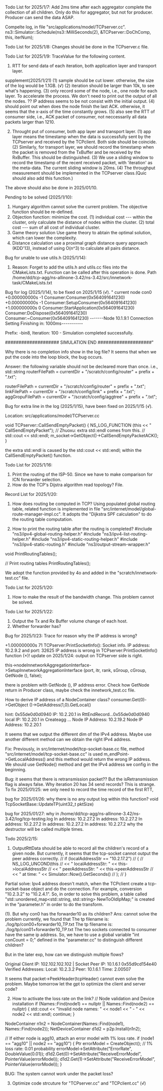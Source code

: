 Todo List for 2025/1/7:
Add 2ms time after each aggregator complete the collection of all children. Only do this for aggregator, but not for producer. Producer can send the data ASAP.

Compelte log, in file "src/applications/model/TCPserver.cc".
ns3::Simulator::Schedule(ns3::MilliSeconds(2), &TCPserver::DoChComp, this, iterNum);

Todo List for 2025/1/8:
Changes should be done in the TCPserver.c file.

Todo List for 2025/1/9:
TraceValue for the following content.
1. RTT for send data of each iteration, both application layer and transport layer.

supplement(2025/1/21)
(1) sample should be cut lower. otherwise, the size of the log would be 1.1GB. (√)
(2) iteration should be larger than 10k, to see what's happening.
(3) only record some of the node, i.e., one node for each layer. To accelerate the process. We don't need to print out the output of all the nodes.
?? IP address seems to be not consist with the initial output.
(4) should point out when does the node finish the last ACK. otherwise, it seems that the x-axis of the time constantly grows.
(5) also see the RTT of consumer side, i.e., ACK packet of consumer, not neccessarily all data packets larger than 1210.

2. Throught put of consumer, both app layer and transport layer.
(1) app layer means the timestamp when the data is successfully sent by the TCPserver and received by the TCPclient. Both side should be coincide.
(2) Similarly, for transport layer, we should record the timestamp when the packet is removed from the TxBuffer and be received by the RxBuffer. This should be distinguished.
(3) We use a sliding window to record the timestamp of the recent received packet, with 'iteration' as the meta-data. The current sliding window is 20ms.
(4) The throughput measurement should be implemented in the TCPserver class.(Quic should also add this function.)



The above should also be done in 2025/01/10.

Pending to be solved (2025/1/10):
1. Hungary algorithm cannot solve the current problem. The objective function should be re-defined.
2. Objection function: minimize the cost.
(1) individual cost --- within the cluster, only calculate the distance of nodes within the cluster.
(2) total cost --- sum of all cost of individual cluster.
3. Game theory solution
Use game theory to abtain the optimal solution, which can lower the complexity.
4. Distance calculation
use a proximal graph distance query approach (KDD'13), instead of using O(n^3) to calculate all pairs distance.

Bug for unable to use utils.h (2025/1/14):
1. Reason:
Forget to add the utils.h and utils.cc files into the CMakeLists.txt. Function can be called after this operation is done.
Path  
/home/dd/tcp-agg/ns-allinone-3.42/ns-3.42/src/innetwork-task/CMakeLists.txt


Bug for log (2025/1/14), to be fixed on 2025/1/15 (√).
" current node con0
+0.000000000s -1 Consumer:Consumer(0x564091641230)
+0.000000000s -1 Consumer:SetupConsumer(0x564091641230)
+1.000000000s 0 Consumer:StartApplication(0x564091641230)
Consumer:DoDispose(0x564091641230)
Consumer:~Consumer(0x564091641230)
-------Node 10.1.9.1 Connection Setting Finishing in: 1000ms-----------

Prefix: -bin8, Iteration: 100 - Simulation completed successfully.

#################### SIMULATION END ####################"

Why there is no completion info show in the log file?
It seems that when we put the code into the loop block, the bug occurs.

Answer: 
the following variable should not be decleared more than once. i.e., 
std::string routerFilePath = currentDir + "/scratch/config/router" + prefix + ".txt";

routerFilePath = currentDir + "/scratch/config/router" + prefix + ".txt";
linkFilePath = currentDir + "/scratch/config/link" + prefix + ".txt";
aggGropuFilePath = currentDir + "/scratch/config/aggtree" + prefix + ".txt";



Bug for extra line in the log (2025/1/15), have been fixed on 2025/1/15 (√).

Location: src/applications/model/TCPserver.cc

void 
TCPserver::CallSendEmptyPacket()
{
  NS_LOG_FUNCTION (this << " CallSendEmptyPacket");
  // Zhuoxu: extra std::endl comes from this.
  // std::cout << std::endl;
  m_socket->GetObject<TcpSocketBase>()->CallSendEmptyPacketACK();
}

the extra std::endl is caused by the std::cout << std::endl; within the CallSendEmptyPacket() function.


Todo List for 2025/1/16:
1. Print the routing of the ISP-50. Since we have to make comparison for ICN forwarder selection.
2. How do the TCP's Dijstra algorithm read topology? File.


Record List for 2025/1/20: 
1. How does routing be computed in TCP?
Using populated global routing table, related function is implemented in file "src/internet/model/global-route-manager-impl.cc". It adopts the "Dijkstra SPF calculation" to do the routing table computation.

2. How to print the routing table after the routing is completed?
#include "ns3/ipv4-global-routing-helper.h"
#include "ns3/ipv4-list-routing-helper.h"
#include "ns3/ipv4-static-routing-helper.h"
#include "ns3/ipv4-static-routing.h"
#include "ns3/output-stream-wrapper.h"

void PrintRoutingTables();

// Print routing tables
  PrintRoutingTables();

We adopt the function provided by 4o and added in the "scratch/innetwork-test.cc" file.


Todo List for 2025/1/20:
1. How to make the result of the bandwidth change. This problem cannot be solved.

Todo List for 2025/1/22:
1. Output the Tx and Rx Buffer volume change of each host.
2. Whether forwarder has?


Bug for 2025/1/23:
Trace for reason why the IP address is wrong?

+1.000000000s 71 TCPserver:PrintSocketInfo(): Socket info. IP address: 10.2.9.2 and port: 32625
IP address is wrong in TCPserver:PrintSocketInfo() function (×)!
update on 2025/1/24: output on TCPserver side is right.

this->nodeInnetworkAggregationInterface->SetupInnetworkAggregationInterface (port, itr, rank, sGroup, cGroup, GetNode (), false);

there is problem with GetNode (), IP address error. Check how GetNode return in Producer class, maybe check the innetwork_test.cc file.

How to derive IP address of a NodeContainer class?
consumer.Get(0)->GetObject<Ipv4> ()->GetAddress(1,0).GetLocal()

hint: 
0x55de0d0d0940 IP: 10.2.20.1 in RttEndRecord...0x55de0d0d0940 local IP: 10.2.20.1
in Createagg ...
Node IP Address: 10.2.19.2
Node IP Address: 10.2.20.1

It seems that we output the different dim of the IPv4 address. Maybe use another different method can we obtain the right IPv4 address.

Fix:
Previously, in src/internet/model/tcp-socket-base.cc file, method "src/internet/model/tcp-socket-base.cc" is used m_endPoint->GetLocalAddress() and this method would return the wrong IP address.
We should use GetNode() method and get the IPv4 address we config in the beginning.

Bug:
it seems that there is retransmission packet?? But the isRetransmission flag is always false.
Why iteration 20 has 34 send records? This is strange.
To fix 2025/01/25:
we only need to record the time record of the first RTT, 

bug for 2025/01/26:
why there is no any output log within this function?
void 
TcpSocketBase::UpdateTP(uint32_t pktSize)


bug for 2025/01/27:
why in /home/dd/tcp-agg/ns-allinone-3.42/ns-3.42/log/tcp-testing.log
In address: 10.2.27.2
In address: 10.2.27.2
In address: 10.2.27.2
In address: 10.2.27.2
In address: 10.2.27.2
why the destructor will be called multiple times.

Todo 2025/2/15:
1. OutputRttData should be able to record all the children's record of a given node.
But currently, it seems that the tcp-socket cannot output the peer address correctly.
// if (localAddressStr == "10.2.17.2")
    // {
    //     NS_LOG_UNCOND(this
    //         << " localAddressStr: " << this->localAddressStr
    //         << " peerAddressStr: " << this->peerAddressStr
    //         << " at time: " << Simulator::Now().GetSeconds()
    //     );
    // }

Partial solve:
Ipv4 address doesn't match, when the TCPclient create a tcp-socket-base object and do the connection.
For example, conversion "10.2.3.2" to "10.2.4.1". So, in order to solve this problem, a table called "std::unordered_map<std::string, std::string> NewToOldIpMap;" is created in the "parameter.h" in order to do the transform.

(1). But why con0 has the forwarder10 as its children?
Ans: cannot solve the problem currently, we found that 
 The tp filename is: ./log/tp/con00+forwarder10_TP.txt
 The tp filename is: ./log/tp/con01+forwarder10_TP.txt
 The two sockets connected to consumer have the same ip address. So, we have to use a global variable "int conCount = 0;" defined in the "parameter.cc" to distinguish different children?

 But in the later exp, how can we distinguish multiple flows?

 Original Client IP: 102.102.102.102 | Socket Peer IP: 10.1.6.1
0x55d9cd154e40 Verified Addresses:
  Local: 10.2.3.2
  Peer:  10.1.6.1
  Time:  2.00507

  It seems that packet->PeekHeader(tcpHeader) cannot even solve the problem. Maybe tomorrow let the gpt to optimize the client and server code?

2. How to activate the loss rate on the link?
// Node validation and Device installation
if (Names::Find<Node>(node1) == nullptr || Names::Find<Node>(node2) == nullptr) {
    std::cout << "Invalid node names: " << node1 << " - " << node2 << std::endl;
    continue;
}

NodeContainer n1n2 = NodeContainer(Names::Find<Node>(node1), Names::Find<Node>(node2));
NetDeviceContainer d1d2 = p2p.Install(n1n2);

// If either node is agg10, attach an error model with 1% loss rate.
if (node1 == "agg10" || node2 == "agg10") {
    Ptr<RateErrorModel> errorModel = CreateObject<RateErrorModel>();
    // 1% loss rate: 0.01 probability
    errorModel->SetAttribute("ErrorRate", DoubleValue(0.01));
    d1d2.Get(0)->SetAttribute("ReceiveErrorModel", PointerValue(errorModel));
    d1d2.Get(1)->SetAttribute("ReceiveErrorModel", PointerValue(errorModel));
}

BUG: The system cannot work under the packet loss?

3. Optimize code strcuture for "TCPserver.cc" and "TCPclient.cc" (√)